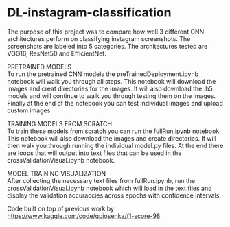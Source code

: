 # DL-instagram-classification

The purpose of this project was to compare how well 3 different CNN architectures perform on classifying instagram screenshots. The screenshots are labeled into 5 categories. The architectures tested are VGG16, ResNet50 and EfficientNet.

PRETRAINED MODELS<br />
To run the pretrained CNN models the preTrainedDeployment.ipynb notebook will walk you through all steps. This notebook will download the images and creat directories for the images. It will also download the .h5 models and will continue to walk you through testing them on the images. Finally at the end of the notebook you can test individual images and upload custom images.

TRAINING MODELS FROM SCRATCH<br />
To train these models from scratch you can run the fullRun.ipynb notebook. This notebook will also download the images and create directories. It will then walk you through running the individual model.py files. At the end there are loops that will output into text files that can be used in the crossValidationVisual.ipynb notebook.

MODEL TRAINING VISUALIZATION<br />
After collecting the necessary text files from fullRun.ipynb, run the crossValidationVisual.ipynb notebook which will load in the text files and display the validation accuraccies across epochs with confidence intervals.

Code built on top of previous work by https://www.kaggle.com/code/gpiosenka/f1-score-98
